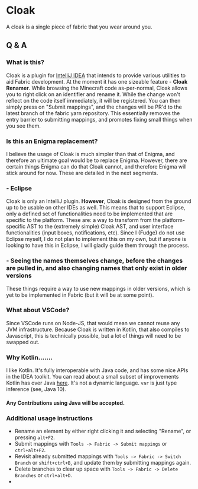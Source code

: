 # Cloak

A cloak is a single piece of fabric that you wear around you. 

## Q & A

### What is this?

Cloak is a plugin for [IntelliJ IDEA](https://www.jetbrains.com/idea/) that intends to provide various utilities to aid Fabric development. At the moment it has one sizeable feature - **Cloak Renamer**. While browsing the Minecraft code as-per-normal, Cloak allows you to right click on an identifier and rename it. While the change won't reflect on the code itself immediately, it will be registered. You can then simply press on "Submit mappings", and the changes will be PR'd to the latest branch of the fabric yarn repository. This essentially removes the entry barrier to submitting mappings, and promotes fixing small things when you see them. 

 ### Is this an Enigma replacement? 

I believe the usage of Cloak is much simpler than that of Enigma, and therefore an ultimate goal would be to replace Enigma. However, there are certain things Enigma can do that Cloak cannot, and therefore Enigma will stick around for now. These are detailed in the next segments. 

### - Eclipse

Cloak is only an IntelliJ plugin. **However**, Cloak is designed from the ground up to be usable on other IDEs as well. This means that to support Eclipse, only a defined set of functionalities need to be implemented that are specific to the platform. These are: a way to transform from the platform-specific AST to the (extremely simple) Cloak AST, and user interface functionalities (input boxes, notifications, etc). Since I (Fudge) do not use Eclipse myself, I do not plan to implement this on my own, but if anyone is looking to have this in Eclipse, I will gladly guide them through the process. 

### - Seeing the names themselves change, before the changes are pulled in, and also changing names that only exist in older versions

These things require a way to use new mappings in older versions, which is yet to be implemented in Fabric (but it will be at some point).

### What about VSCode? 

Since VSCode runs on Node-JS, that would mean we cannot reuse any JVM infrastructure. Because Cloak is written in Kotlin, that also compiles to Javascript, this is technically possible, but a lot of things will need to be swapped out. 

### Why Kotlin.......

I like Kotlin. It's fully interoperable with Java code, and has some nice APIs in the IDEA toolkit. You can read about a small subset of improvements Kotlin has over Java [here](https://kotlinlang.org/docs/reference/comparison-to-java.html).
It's not a dynamic language. `var` is just type inference (see, Java 10).

#### Any Contributions using Java will be accepted. 





### Additional usage instructions

- Rename an element by either right clicking it and selecting "Rename", or pressing `alt+F2`. 
- Submit mappings with `Tools -> Fabric -> Submit mappings` or `ctrl+alt+F2`.
- Revisit already submitted mappings with `Tools -> Fabric -> Switch Branch` or `shift+ctrl+B`, and update them by submitting mappings again.
- Delete branches to clear up space with `Tools -> Fabric -> Delete Branches` or `ctrl+alt+D`. 
- 

